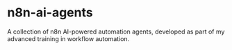 # n8n-ai-agents
A collection of n8n AI-powered automation agents, developed as part of my advanced training in workflow automation.
